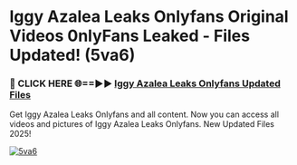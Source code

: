 # Iggy Azalea Leaks Onlyfans Original Videos 0nlyFans Leaked - Files Updated! (5va6)

<h3>🔴 CLICK HERE 🌐==►► <a href="https://tinyurl.com/brd5kh86" rel="nofollow">Iggy Azalea Leaks Onlyfans Updated Files</a></h3>

Get Iggy Azalea Leaks Onlyfans and all content. Now you can access all videos and pictures of Iggy Azalea Leaks Onlyfans. New Updated Files 2025!

[![5va6](https://i.imgur.com/K7sEzmb.gif)](https://tinyurl.com/brd5kh86)

